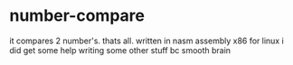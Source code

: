 # number-compare
it compares 2 number's. thats all.
written in nasm assembly x86 for linux
i did get some help writing some other stuff bc smooth brain
